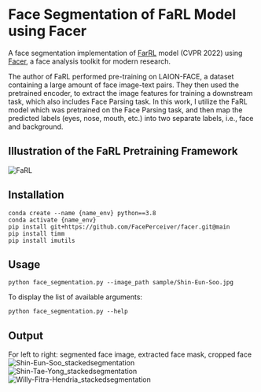 # Face Segmentation of FaRL Model using Facer
A face segmentation implementation of [FarRL](https://openaccess.thecvf.com/content/CVPR2022/papers/Zheng_General_Facial_Representation_Learning_in_a_Visual-Linguistic_Manner_CVPR_2022_paper.pdf) model (CVPR 2022) using [Facer](https://github.com/FacePerceiver/facer), a face analysis toolkit for modern research.

The author of FaRL performed pre-training on LAION-FACE, a dataset containing a large amount of face image-text pairs. They then used the pretrained encoder, to extract the image features for training a downstream task, which also includes Face Parsing task. In this work, I utilize the FaRL model which was pretrained on the Face Parsing task, and then map the predicted labels (eyes, nose, mouth, etc.) into two separate labels, i.e., face and background.

## Illustration of the FaRL Pretraining Framework
![FaRL](https://github.com/willyfh/farl-face-segmentation/assets/5786636/b39da57e-ea69-440a-9d17-d9cc6efeab82)

## Installation
```
conda create --name {name_env} python==3.8
conda activate {name_env}
pip install git+https://github.com/FacePerceiver/facer.git@main
pip install timm
pip install imutils
```

## Usage

```
python face_segmentation.py --image_path sample/Shin-Eun-Soo.jpg
```

To display the list of available arguments:
```
python face_segmentation.py --help
```

## Output
For left to right: segmented face image, extracted face mask, cropped face
![Shin-Eun-Soo_stackedsegmentation](https://github.com/willyfh/farl-face-segmentation/assets/5786636/046c3df4-2ec3-4c06-a4c3-cc2e227df93a)
![Shin-Tae-Yong_stackedsegmentation](https://github.com/willyfh/farl-face-segmentation/assets/5786636/d7f9d84a-223c-4c64-bc5b-b07624b1dfac)
![Willy-Fitra-Hendria_stackedsegmentation](https://github.com/willyfh/farl-face-segmentation/assets/5786636/f3146583-8195-45be-96c7-2cbee06551ba)
